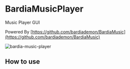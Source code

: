 # BardiaMusicPlayer
Music Player GUI

Powered By [https://github.com/bardiademon/BardiaMusic](https://github.com/bardiademon/BardiaMusic)

![bardia-music-player](https://github.com/bardiademon/public/github/img-bardia-music-player-gui.png "Bardia Player GUI")

## How to use
